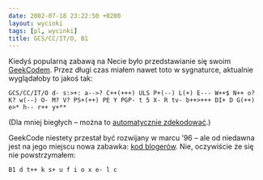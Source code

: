 ```yaml
---
date: 2002-07-18 23:22:50 +0200
layout: wycinki
tags: [pl, wycinki]
title: GCS/CC/IT/O, B1
---
```


Kiedyś popularną zabawą na Necie było przedstawianie się swoim [GeekCodem](http://geekcode.com/geek.html 'The Code of the Geeks v3.12'). Przez długi czas miałem nawet toto w sygnaturce, aktualnie wyglądałoby to jakoś tak:

`GCS/CC/IT/O d- s:>+: a-->? C++(+++) ULS P+(--) L(+) E--- W++$ N++ o? K? w(--) O- M? V? PS+(++) PE Y PGP- t 5 X- R tv- b++>+++ DI+ D G(++) e>* h-- r++ y+**`

(Dla mniej biegłych – można to [automatycznie zdekodować](http://ebb.org/cgi-bin/ungeek.cgi?geekCode=GCS%2FCC%2FIT%2FO+d-+s%3A%3E%2B%3A+a--%3E%3F+C%2B%2B%28%2B%2B%2B%29+ULS+P%2B%28--%29+L%28%2B%29+E---+W%2B%2B%24+N%2B%2B+o%3F+K%3F+w%28--%29+O-+M%3F+V%3F+PS%2B%28%2B%2B%29+PE+Y+PGP-+t+5+X-+R+tv-+b%2B%2B%3E%2B%2B%2B+DI%2B+D+G%28%2B%2B%29+e%3E*+h--+r%2B%2B+y%2B** 'mój GeekCode, zdekodowany').)

GeekCode niestety przestał być rozwijany w marcu ’96 – ale od niedawna jest na jego miejscu nowa zabawka: [kod blogerów](http://leatheregg.com/bloggercode/ 'the blogger code'). Nie, oczywiście że się nie powstrzymałem:

`B1 d t++ k s+ u f i o x e- l c`

